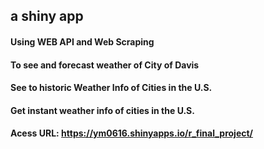 ## a shiny app
#### Using WEB API and Web Scraping
#### To see and forecast weather of City of Davis
#### See to historic Weather Info of Cities in the U.S.
#### Get instant weather info of cities in the U.S.
#### Acess URL: https://ym0616.shinyapps.io/r_final_project/
